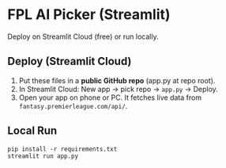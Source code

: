 # FPL AI Picker (Streamlit)
Deploy on Streamlit Cloud (free) or run locally.

## Deploy (Streamlit Cloud)
1. Put these files in a **public GitHub repo** (app.py at repo root).
2. In Streamlit Cloud: New app → pick repo → `app.py` → Deploy.
3. Open your app on phone or PC. It fetches live data from `fantasy.premierleague.com/api/`.

## Local Run
```
pip install -r requirements.txt
streamlit run app.py
```
